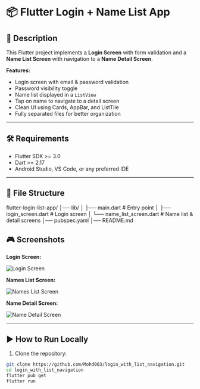 # 📦 Flutter Login + Name List App

## 📌 Description
This Flutter project implements a **Login Screen** with form validation and a **Name List Screen** with navigation to a **Name Detail Screen**.  

**Features:**
- Login screen with email & password validation
- Password visibility toggle
- Name list displayed in a `ListView`
- Tap on name to navigate to a detail screen
- Clean UI using Cards, AppBar, and ListTile
- Fully separated files for better organization

---

## 🛠️ Requirements
- Flutter SDK >= 3.0
- Dart >= 2.17
- Android Studio, VS Code, or any preferred IDE

---

## 📂 File Structure
flutter-login-list-app/
│── lib/
│ ├── main.dart # Entry point
│ ├── login_screen.dart # Login screen
│ └── name_list_screen.dart # Name list & detail screens
│── pubspec.yaml
│── README.md

## 🎮 Screenshots
**Login Screen:**

![Login Screen](https://github.com/user-attachments/assets/ba109ba4-f96c-49e6-8edf-b18570d27819)


**Names List Screen:**

![Names List Screen](https://github.com/user-attachments/assets/64280e9d-dcfc-4930-976e-8df9b2e2ee9c)


**Name Detail Screen:**

![Name Detail Screen](https://github.com/user-attachments/assets/cb07a23b-8070-436a-941f-7a13328b67fc)


---

## ▶️ How to Run Locally
1. Clone the repository:
```bash
git clone https://github.com/Mohd063/login_with_list_navigation.git
cd login_with_list_navigation
flutter pub get
flutter run

